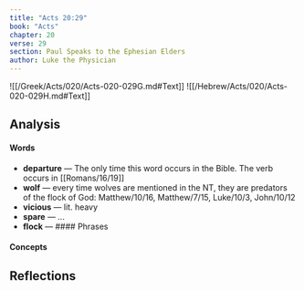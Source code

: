 ```yaml
---
title: "Acts 20:29"
book: "Acts"
chapter: 20
verse: 29
section: Paul Speaks to the Ephesian Elders
author: Luke the Physician
---
```

![[/Greek/Acts/020/Acts-020-029G.md#Text]]
![[/Hebrew/Acts/020/Acts-020-029H.md#Text]]

## Analysis

#### Words
- **departure** — The only time this word occurs in the Bible.  The verb occurs in [[Romans/16/19]]
- **wolf** — every time wolves are mentioned in the NT, they are predators of the flock of God: Matthew/10/16, Matthew/7/15, Luke/10/3, John/10/12
- **vicious** — lit. heavy
- **spare** — ...
- **flock** — #### Phrases

#### Concepts

## Reflections
